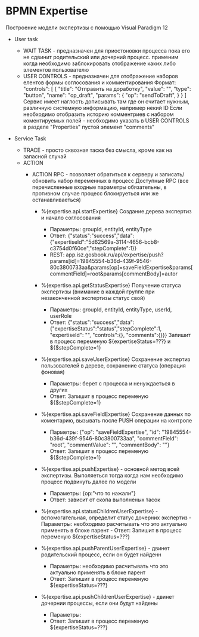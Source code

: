 BPMN Expertise
========================

Построение модели экспертизы c помощью Visual Paradigm 12
 
 - User task 
    - WAIT TASK - предназначен для приостоновки процесса пока его не сдвинит родительский или дочерний процесс. 
    применим когда необходимо заблокировать отображение каких либо элементов пользователю
    - USER CONTROLS - предназначен для отображение наборов елентов формы соглосования и комментирования
    Формат: 
    "controls": [
          {
            "title": "Отправить на доработку",
            "value": "",
            "type": "button",
            "name": "op_draft",
            "params": {
              "op": "sendToDraft",
            }
          }
    ]
    Сервис имеет наглость дописывать там где он считает нужным, различную системную информацию, например некий ID
    Если необходимо отобразить историю комментриев с набором коментируемых полей - необходимо указать в USER CONTROLS
    в разделе "Properties" пустой элемент "comments"
    
 - Service Task
    - TRACE - просто сквозная таска без смысла, кроме как на запасной случай
    - ACTION
        - ACTION RPC - позволяет обратиться к серверу и записать/обновить набор переменных в процесс
          Доступные RPC (все перечисленные входные параметры обязательны, в противном случае процесс блокируеться или же останавливаеться)
          
            - %{expertise.api.startExpertise} Создание дерева экспертиз и начало соглосования
                - Параметры: groupId, entityId, entityType
                - Ответ: {"status":"success","data":{"expertiseId":"5d62569a-3114-4656-bcb8-c3754d0f60ce","stepComplete":1}}
                - REST: app.isz.gosbook.ru/api/expertise/push?params[id]=19845554-b36d-439f-9546-80c3800733aa&params[op]=saveFieldExpertise&params[commentField]=root&params[commentBody]=autor
            - %{expertise.api.getStatusExpertise} Получение статуса экспертизы (внимание в каждой группе при незаконченной экспертизы статус свой)
                - Параметры: groupId, entityId, entityType, userId, userRole
                - Ответ: {"status":"success","data":{"expertiseStatus":"status","stepComplete":1, "expertiseId": "", "controls":{}, "comments":{}}}
                  Запишит в процесс переменую ${expertiseStatus=???} и ${$stepComplete=1}
                  
            - %{expertise.api.saveUserExpertise} Сохранение экспертиз пользователей в дереве, сохранение статуса (операция фоновая)
                - Параметры: берет с процесса и ненуждаеться в других
                - Ответ: Запишит в процесс переменую ${$stepComplete=1}
                
            - %{expertise.api.saveFieldExpertise} Сохранение данных по коментарию, вызывать после PUSH операции на контроле
                - Парметры: {"op": "saveFieldExpertise", "id": "19845554-b36d-439f-9546-80c3800733aa", "commentField": "root", "commentValue": "", "commentBody": ""}
                - Ответ: Запишит в процесс переменую ${$stepComplete=1}
                
            - %{expertise.api.pushExpertise} - основной метод всей экспертизы. Выполяеться тогда когда нам необходимо процесс подвинуть далее по модели
                - Параметры: {op:"что то нажали"}
                - Ответ: зависит от скопа выполненых тасок
                
            - %{expertise.api.statusChildrenUserExpertise} - вспомогательная, определит статус дочерних экспертиз
                  - Параметры: необходимо расчитывать что это актуально применять в блоке парент
                  - Ответ: Запишит в процесс переменую ${expertiseStatus=???}
                  
            - %{expertise.api.pushParentUserExpertise} - двинет родительский процесс, если он будет найденн
                 - Параметры: необходимо расчитывать что это актуально применять в блоке парент
                 - Ответ: Запишит в процесс переменую ${expertiseStatus=???}
                 
	        - %{expertise.api.pushChildrenUserExpertise} - двинет дочернии процессы, если они будут найдены
	             - Параметры: 
	             - Ответ: Запишит в процесс переменую ${expertiseStatus=???}
